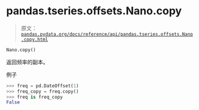 # pandas.tseries.offsets.Nano.copy

> 原文：[`pandas.pydata.org/docs/reference/api/pandas.tseries.offsets.Nano.copy.html`](https://pandas.pydata.org/docs/reference/api/pandas.tseries.offsets.Nano.copy.html)

```py
Nano.copy()
```

返回频率的副本。

例子

```py
>>> freq = pd.DateOffset(1)
>>> freq_copy = freq.copy()
>>> freq is freq_copy
False 
```
